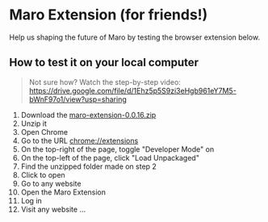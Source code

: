 # Maro Extension (for friends!)

Help us shaping the future of Maro by testing the browser extension below.

## How to test it on your local computer

> Not sure how? Watch the step-by-step video:<br>
> https://drive.google.com/file/d/1Ehz5p5S9zi3eHgb961eY7M5-bWnF97o1/view?usp=sharing

1. Download the [maro-extension-0.0.16.zip](https://github.com/user-attachments/files/18086505/maro-0.0.16.zip)
2. Unzip it
3. Open Chrome
4. Go to the URL [chrome://extensions](#)
5. On the top-right of the page, toggle "Developer Mode" on
6. On the top-left of the page, click "Load Unpackaged"
7. Find the unzipped folder made on step 2
8. Click to open
9. Go to any website
10. Open the Maro Extension
11. Log in
12. Visit any website
...

